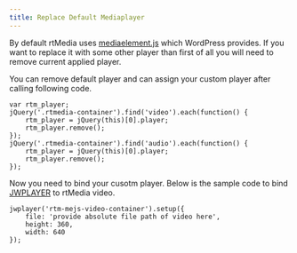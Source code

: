 ```yaml
---
title: Replace Default Mediaplayer
---
```


By default rtMedia uses [mediaelement.js](http://mediaelementjs.com/) which WordPress provides. If you want to replace it with some other player than first of all you will need to remove current applied player.

You can remove default player and can assign your custom player after calling following code.

	var rtm_player;
	jQuery('.rtmedia-container').find('video').each(function() {
	    rtm_player = jQuery(this)[0].player;
	    rtm_player.remove();
	});
	jQuery('.rtmedia-container').find('audio').each(function() {
	    rtm_player = jQuery(this)[0].player;
	    rtm_player.remove();
	});

Now you need to bind your cusotm player. Below is the sample code to bind [JWPLAYER](http://www.jwplayer.com/) to rtMedia video.

	jwplayer('rtm-mejs-video-container').setup({
    	file: 'provide absolute file path of video here', 
	    height: 360, 
	    width: 640 
  	});